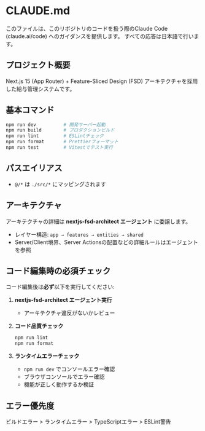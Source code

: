 # CLAUDE.md

このファイルは、このリポジトリのコードを扱う際のClaude Code (claude.ai/code) へのガイダンスを提供します。
すべての応答は日本語で行います。

## プロジェクト概要

Next.js 15 (App Router) + Feature-Sliced Design (FSD) アーキテクチャを採用した給与管理システムです。

## 基本コマンド

```bash
npm run dev          # 開発サーバー起動
npm run build        # プロダクションビルド
npm run lint         # ESLintチェック
npm run format       # Prettierフォーマット
npm run test         # Vitestでテスト実行
```

## パスエイリアス

- `@/*` は `./src/*` にマッピングされます

## アーキテクチャ

アーキテクチャの詳細は **nextjs-fsd-architect エージェント** に委譲します。
- レイヤー構造: `app → features → entities → shared`
- Server/Client境界、Server Actionsの配置などの詳細ルールはエージェントを参照

## コード編集時の必須チェック

コード編集後は**必ず**以下を実行してください:

1. **nextjs-fsd-architect エージェント実行**
   - アーキテクチャ違反がないかレビュー

2. **コード品質チェック**
   ```bash
   npm run lint
   npm run format
   ```

3. **ランタイムエラーチェック**
   - `npm run dev` でコンソールエラー確認
   - ブラウザコンソールでエラー確認
   - 機能が正しく動作するか検証

## エラー優先度

ビルドエラー > ランタイムエラー > TypeScriptエラー > ESLint警告
